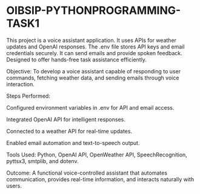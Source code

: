 # OIBSIP-PYTHONPROGRAMMING-TASK1
This project is a voice assistant application. It uses APIs for weather updates and OpenAI responses. The .env file stores API keys and email credentials securely. It can send emails and provide spoken feedback. Designed to offer hands-free task assistance efficiently.

Objective:
To develop a voice assistant capable of responding to user commands, fetching weather data, and sending emails through voice interaction.

Steps Performed:

Configured environment variables in .env for API and email access.

Integrated OpenAI API for intelligent responses.

Connected to a weather API for real-time updates.

Enabled email automation and text-to-speech output.

Tools Used:
Python, OpenAI API, OpenWeather API, SpeechRecognition, pyttsx3, smtplib, and dotenv.

Outcome:
A functional voice-controlled assistant that automates communication, provides real-time information, and interacts naturally with users.
